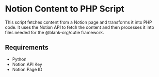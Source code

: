 # Notion Content to PHP Script

This script fetches content from a Notion page and transforms it into PHP code. It uses the Notion API to fetch the content and then processes it into files needed for the @blank-org/cutie framework.

## Requirements

- Python
- Notion API Key
- Notion Page ID
